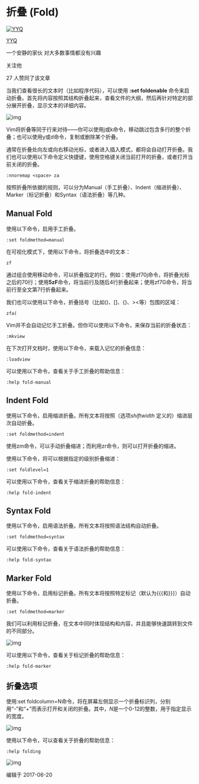 # 折叠 (Fold)

[![YYQ](https://pic1.zhimg.com/v2-c4432de041354a82800b86e53483c9c7_xs.jpg?source=172ae18b)](https://www.zhihu.com/people/anthony.yuan)

[YYQ](https://www.zhihu.com/people/anthony.yuan)

一个安静的家伙 对大多数事情都没有兴趣

关注他

27 人赞同了该文章

当我们查看很长的文本时（比如程序代码），可以使用 **:set foldenable** 命令来启动折叠。首先将内容按照其结构折叠起来，查看文件的大纲，然后再针对特定的部分展开折叠，显示文本的详细内容。

![img](https://pic4.zhimg.com/80/v2-0e6126b958593972a97201fc249edc4b_720w.png)

Vim将折叠等同于行来对待——你可以使用j或k命令，移动跳过包含多行的整个折叠；也可以使用y或d命令，复制或删除某个折叠。

通常在折叠处向左或向右移动光标，或者进入插入模式，都将会自动打开折叠。我们也可以使用以下命令定义快捷键，使用空格键关闭当前打开的折叠，或者打开当前关闭的折叠。

```text
:nnoremap <space> za
```

按照折叠所依据的规则，可以分为Manual（手工折叠）、Indent（缩进折叠）、Marker（标记折叠）和Syntax（语法折叠）等几种。

## **Manual Fold**

使用以下命令，启用手工折叠。

```text
:set foldmethod=manual
```

在可视化模式下，使用以下命令，将折叠选中的文本：

```text
zf
```

通过组合使用移动命令，可以折叠指定的行。例如：使用zf70j命令，将折叠光标之后的70行；使用**5zF**命令，将当前行及随后4行折叠起来；使用zf7G命令，将当前行至全文第7行折叠起来。

我们也可以使用以下命令，折叠括号（比如()、[]、{}、><等）包围的区域：

```text
zfa(
```

Vim并不会自动记忆手工折叠。但你可以使用以下命令，来保存当前的折叠状态：

```text
:mkview
```

在下次打开文档时，使用以下命令，来载入记忆的折叠信息：

```text
:loadview
```

可以使用以下命令，查看关于手工折叠的帮助信息：

```text
:help fold-manual
```

## **Indent Fold**

使用以下命令，启用缩进折叠。所有文本将按照（选项*shiftwidth* 定义的）缩进层次自动折叠。

```text
:set foldmethod=indent
```

使用zm命令，可以手动折叠缩进；而利用zr命令，则可以打开折叠的缩进。

使用以下命令，将可以根据指定的级别折叠缩进：

```text
:set foldlevel=1
```

可以使用以下命令，查看关于缩进折叠的帮助信息：

```text
:help fold-indent
```

## **Syntax Fold**

使用以下命令，启用语法折叠。所有文本将按照语法结构自动折叠。

```text
:set foldmethod=syntax
```

可以使用以下命令，查看关于语法折叠的帮助信息：

```text
:help fold-syntax
```

## **Marker Fold**

使用以下命令，启用标记折叠。所有文本将按照特定标记（默认为{{{和}}}）自动折叠。

```text
:set foldmethod=marker
```

我们可以利用标记折叠，在文本中同时体现结构和内容，并且能够快速跳转到文件的不同部分。

![img](https://pic1.zhimg.com/80/v2-caf08704a3a849a14046bdfab866a96c_720w.png)

可以使用以下命令，查看关于标记折叠的帮助信息：

```text
:help fold-marker
```

## **折叠选项**

使用:set foldcolumn=N命令，将在屏幕左侧显示一个折叠标识列，分别用“-”和“+”而表示打开和关闭的折叠。其中，*N*是一个0-12的整数，用于指定显示的宽度。

![img](https://pic1.zhimg.com/80/v2-4f5b3a585fd7d4cac4f2595b17ec3d60_720w.png)

使用以下命令，可以查看关于折叠的帮助信息：

```text
:help folding
```

![img](https://pic4.zhimg.com/80/v2-c56f304dbf1566820b5f65e158560117_720w.png)

编辑于 2017-06-20
